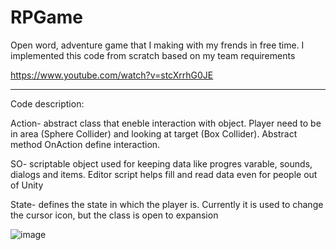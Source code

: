 # RPGame
Open word, adventure game that I making with my frends in free time.
I implemented this code from scratch based on my team requirements 
 
 https://www.youtube.com/watch?v=stcXrrhG0JE
 
***

Code description:

Action- abstract class that eneble interaction with object. Player need to be in area (Sphere Collider) and looking at target (Box Collider). Abstract method OnAction define interaction.

SO- scriptable object used for keeping data like progres varable, sounds, dialogs and items. Editor script helps fill and read data even for people out of Unity    

State- defines the state in which the player is. Currently it is used to change the cursor icon, but the class is open to expansion

 
![image](https://user-images.githubusercontent.com/28359348/121397453-9e960600-c954-11eb-997e-0c667a2bf2be.png)
